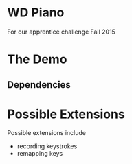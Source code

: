 # WD Piano

For our apprentice challenge Fall 2015

# The Demo

## Dependencies


# Possible Extensions

Possible extensions include
- recording keystrokes
- remapping keys

